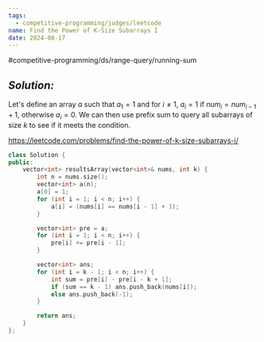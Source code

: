 ```yaml
---
tags:
  - competitive-programming/judges/leetcode
name: Find the Power of K-Size Subarrays I
date: 2024-08-17
---
```

#competitive-programming/ds/range-query/running-sum 
## _Solution:_
Let's define an array $a$ such that $a_1=1$ and for $i\ne1$, $a_i=1$ if $num_{i}=num_{i-1}+1$, otherwise $a_i=0$. We can then use prefix sum to query all subarrays of size $k$ to see if it meets the condition.

https://leetcode.com/problems/find-the-power-of-k-size-subarrays-i/
```cpp
class Solution {
public:
    vector<int> resultsArray(vector<int>& nums, int k) {
        int n = nums.size();
        vector<int> a(n);
        a[0] = 1;
        for (int i = 1; i < n; i++) {
            a[i] = (nums[i] == nums[i - 1] + 1);
        }

        vector<int> pre = a;
        for (int i = 1; i < n; i++) {
            pre[i] += pre[i - 1];
        }

        vector<int> ans;
        for (int i = k - 1; i < n; i++) {
            int sum = pre[i] - pre[i - k + 1];
            if (sum == k - 1) ans.push_back(nums[i]);
            else ans.push_back(-1);
        }

        return ans;
    }
};
```